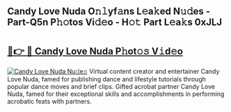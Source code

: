 ## Candy Love Nuda O𝚗𝚕yf𝚊ns L𝚎a𝚔ed N𝚞𝚍es - Part-Q5n P𝚑𝚘tos Vi𝚍𝚎o - H𝚘𝚝 Part L𝚎a𝚔s 0xJLJ

# <h2><a href="http://kfdrxkw.oniu.top/?m=Candy+Love+Nuda">🔗👉 🔴 Candy Love Nuda P𝚑ot𝚘𝚜 V𝚒d𝚎o</a></h2>

[![Candy Love Nuda Nu𝚍e𝚜](https://i.imgur.com/0qMVB7G.gif)](http://kfdrxkw.oniu.top/?m=Candy+Love+Nuda)
Virtual content creator and entertainer Candy Love Nuda, famed for publishing dance and lifestyle tutorials through popular dance moves and brief clips. Gifted acrobat partner Candy Love Nuda, famed for their exceptional skills and accomplishments in performing acrobatic feats with partners.  
